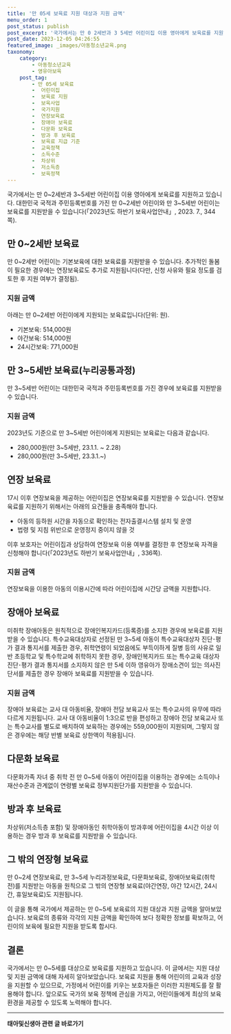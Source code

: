```yaml
---
title: '만 05세 보육료 지원 대상과 지원 금액'
menu_order: 1
post_status: publish
post_excerpt: '국가에서는 만 0 2세반과 3 5세반 어린이집 이용 영아에게 보육료를 지원하고 있습니다. 대한민국 국적과 주민등록번호를 가진 만 0 2세반 어린이와 만 3 5세반 어린이는 보육료를 지원받을 수 있습니다  2023년도 하반기 보육사업안내 , 2023. 7., 344쪽 .'
post_date: 2023-12-05 04:26:55
featured_image: _images/아동청소년교육.png
taxonomy:
    category:
        - 아동청소년교육
        - 영유아보육
    post_tag:
        - 만 05세 보육료
        -  어린이집
        -  보육료 지원
        -  보육사업
        -  국가지원
        -  연장보육료
        -  장애아 보육료
        -  다문화 보육료
        -  방과 후 보육료
        -  보육료 지급 기준
        -  교육정책
        -  소득수준
        -  차상위
        -  저소득층
        -  보육정책
---
```



국가에서는 만 0~2세반과 3~5세반 어린이집 이용 영아에게 보육료를 지원하고 있습니다. 대한민국 국적과 주민등록번호를 가진 만 0~2세반 어린이와 만 3~5세반 어린이는 보육료를 지원받을 수 있습니다(「2023년도 하반기 보육사업안내」, 2023. 7., 344쪽).

## 만 0~2세반 보육료

만 0~2세반 어린이는 기본보육에 대한 보육료를 지원받을 수 있습니다. 추가적인 돌봄이 필요한 경우에는 연장보육료도 추가로 지원됩니다(다만, 신청 사유와 필요 정도를 검토한 후 지원 여부가 결정됨).

### 지원 금액

아래는 만 0~2세반 어린이에게 지원되는 보육료입니다(단위: 원).

- 기본보육: 514,000원
- 야간보육: 514,000원
- 24시간보육: 771,000원

## 만 3~5세반 보육료(누리공통과정)

만 3~5세반 어린이는 대한민국 국적과 주민등록번호를 가진 경우에 보육료를 지원받을 수 있습니다.

### 지원 금액

2023년도 기준으로 만 3~5세반 어린이에게 지원되는 보육료는 다음과 같습니다.

- 280,000원(만 3~5세반, 23.1.1. ~ 2.28)
- 280,000원(만 3~5세반, 23.3.1.~)

## 연장 보육료

17시 이후 연장보육을 제공하는 어린이집은 연장보육료를 지원받을 수 있습니다. 연장보육료를 지원하기 위해서는 아래의 요건들을 충족해야 합니다.

- 아동의 등하원 시간을 자동으로 확인하는 전자출결시스템 설치 및 운영
- 법령 및 지침 위반으로 운영정지 중이지 않을 것

이후 보호자는 어린이집과 상담하여 연장보육 이용 여부를 결정한 후 연장보육 자격을 신청해야 합니다(「2023년도 하반기 보육사업안내」, 336쪽).

### 지원 금액

연장보육을 이용한 아동의 이용시간에 따라 어린이집에 시간당 금액을 지원합니다.

## 장애아 보육료

미취학 장애아동은 원칙적으로 장애인복지카드(등록증)를 소지한 경우에 보육료를 지원받을 수 있습니다. 특수교육대상자로 선정된 만 3~5세 아동이 특수교육대상자 진단･평가 결과 통지서를 제출한 경우, 취학연령이 되었음에도 부득이하게 질병 등의 사유로 일반 초등학교 및 특수학교에 취학하지 못한 경우, 장애인복지카드 또는 특수교육 대상자 진단･평가 결과 통지서를 소지하지 않은 만 5세 이하 영유아가 장애소견이 있는 의사진단서를 제출한 경우 장애아 보육료를 지원받을 수 있습니다.

### 지원 금액

장애아 보육료는 교사 대 아동비율, 장애아 전담 보육교사 또는 특수교사의 유무에 따라 다르게 지원됩니다. 교사 대 아동비율이 1:3으로 반을 편성하고 장애아 전담 보육교사 또는 특수교사를 별도로 배치하여 보육하는 경우에는 559,000원이 지원되며, 그렇지 않은 경우에는 해당 반별 보육료 상한액이 적용됩니다.

## 다문화 보육료

다문화가족 자녀 중 취학 전 만 0~5세 아동이 어린이집을 이용하는 경우에는 소득이나 재산수준과 관계없이 연령별 보육료 정부지원단가를 지원받을 수 있습니다.

## 방과 후 보육료

차상위(저소득층 포함) 및 장애아동인 취학아동이 방과후에 어린이집을 4시간 이상 이용하는 경우 방과 후 보육료를 지원받을 수 있습니다.

## 그 밖의 연장형 보육료

만 0~2세 연장보육료, 만 3~5세 누리과정보육료, 다문화보육료, 장애아보육료(취학 전)를 지원받는 아동을 원칙으로 그 밖의 연장형 보육료(야간연장, 야간 12시간, 24시간, 휴일보육료)도 지원됩니다.

이 글을 통해 국가에서 제공하는 만 0~5세 보육료의 지원 대상과 지원 금액을 알아보았습니다. 보육료의 종류와 각각의 지원 금액을 확인하여 보다 정확한 정보를 확보하고, 어린이의 보육에 필요한 지원을 받도록 합시다.

## 결론

국가에서는 만 0~5세를 대상으로 보육료를 지원하고 있습니다. 이 글에서는 지원 대상 및 지원 금액에 대해 자세히 알아보았습니다. 보육료 지원을 통해 어린이의 교육과 성장을 지원할 수 있으므로, 가정에서 어린이를 키우는 보호자들은 이러한 지원제도를 잘 활용해야 합니다. 앞으로도 국가의 보육 정책에 관심을 가지고, 어린이들에게 최상의 보육 환경을 제공할 수 있도록 노력해야 합니다.
<!-- wp:separator -->
<hr class="wp-block-separator has-alpha-channel-opacity"/>
<!-- /wp:separator -->

<!-- wp:group {"backgroundColor":"base","layout":{"type":"constrained"}} -->
<div class="wp-block-group has-base-background-color has-background"><!-- wp:paragraph {"align":"center","fontSize":"medium"} -->
<p class="has-text-align-center has-large-font-size"><strong>태아및신생아 관련 글 바로가기</strong></p>
<!-- /wp:paragraph -->


<!-- wp:latest-posts
{"categories":[{"id":1496,"count":19,"description":"","link":"https://uknowlaw.com/category/%ed%83%9c%ec%95%84%eb%b0%8f%ec%8b%a0%ec%83%9d%ec%95%84/","name":"태아및신생아","slug":"태아및신생아","taxonomy":"category","parent":0,"meta":[],"_links":{"self":[{"href":"https://uknowlaw.com/wp-json/wp/v2/categories/1496"}],"collection":[{"href":"https://uknowlaw.com/wp-json/wp/v2/categories"}],"about":[{"href":"https://uknowlaw.com/wp-json/wp/v2/taxonomies/category"}],"wp:post_type":[{"href":"https://uknowlaw.com/wp-json/wp/v2/posts?categories=1496"}],"curies":[{"name":"wp","href":"https://api.w.org/{rel}","templated":true}]}}],"postsToShow":100,"excerptLength":28,"postLayout":"grid","columns":2,"featuredImageAlign":"left","featuredImageSizeSlug":"large","fontSize":"small"} /--></div>
<!-- /wp:group -->